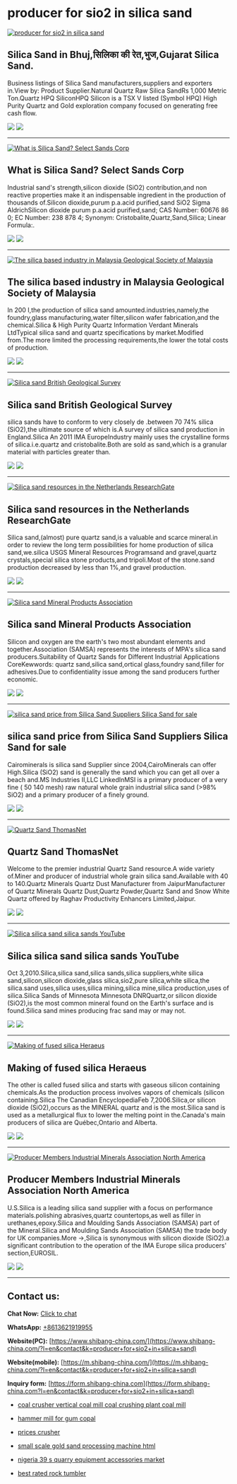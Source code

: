 # producer for sio2 in silica sand

<a href="https://swt.shibang-china.com/?l=en&img&k=producer+for+sio2+in+silica+sand" target="_blank">![producer for sio2 in silica sand](http://static.shibang-china.com/all-800x300/1517.jpg)</a>

## Silica Sand in Bhuj,सिलिका की रेत,भुज,Gujarat Silica Sand.
Business listings of Silica Sand manufacturers,suppliers and exporters in.View by: Product Supplier.Natural Quartz Raw Silica SandRs 1,000 Metric Ton.Quartz HPQ SiliconHPQ Silicon is a TSX V listed (Symbol HPQ) High Purity Quartz and Gold exploration company focused on generating free cash flow.


<a href="https://whatsapp.shibangsoft.com/WhatsApp.php" target="_blank" title="WhatsApp">![](http://static.shibang-china.com/icon/whatsapp.png)</a> <a href="https://swt.shibang-china.com/?l=en&icon&k=producer+for+sio2+in+silica+sand" target="_blank">![](http://static.shibang-china.com/icon/chat-en.png)</a>

---

<a href="https://swt.shibang-china.com/?l=en&img&k=producer+for+sio2+in+silica+sand" target="_blank">![What is Silica Sand? Select Sands Corp](http://static.shibang-china.com/all-800x300/553.jpg)</a>

## What is Silica Sand? Select Sands Corp
Industrial sand&#39;s strength,silicon dioxide (SiO2) contribution,and non reactive properties make it an indispensable ingredient in the production of thousands of.Silicon dioxide,purum p.a.acid purified,sand SiO2 Sigma AldrichSilicon dioxide purum p.a.acid purified,sand; CAS Number: 60676 86 0; EC Number: 238 878 4; Synonym: Cristobalite,Quartz,Sand,Silica; Linear Formula:.


<a href="https://whatsapp.shibangsoft.com/WhatsApp.php" target="_blank" title="WhatsApp">![](http://static.shibang-china.com/icon/whatsapp.png)</a> <a href="https://swt.shibang-china.com/?l=en&icon&k=producer+for+sio2+in+silica+sand" target="_blank">![](http://static.shibang-china.com/icon/chat-en.png)</a>

---

<a href="https://swt.shibang-china.com/?l=en&img&k=producer+for+sio2+in+silica+sand" target="_blank">![The silica based industry in Malaysia Geological Society of Malaysia](http://static.shibang-china.com/all-800x300/1255.jpg)</a>

## The silica based industry in Malaysia Geological Society of Malaysia
In 200 I,the production of silica sand amounted.industries,namely,the foundry,glass manufacturing,water filter,silicon wafer fabrication,and the chemical.Silica &amp; High Purity Quartz Information Verdant Minerals LtdTypical silica sand and quartz specifications by market.Modified from.The more limited the processing requirements,the lower the total costs of production.


<a href="https://whatsapp.shibangsoft.com/WhatsApp.php" target="_blank" title="WhatsApp">![](http://static.shibang-china.com/icon/whatsapp.png)</a> <a href="https://swt.shibang-china.com/?l=en&icon&k=producer+for+sio2+in+silica+sand" target="_blank">![](http://static.shibang-china.com/icon/chat-en.png)</a>

---

<a href="https://swt.shibang-china.com/?l=en&img&k=producer+for+sio2+in+silica+sand" target="_blank">![Silica sand British Geological Survey](http://static.shibang-china.com/all-800x300/410.jpg)</a>

## Silica sand British Geological Survey
silica sands have to conform to very closely de .between 70 74% silica (SiO2),the ultimate source of which is.A survey of silica sand production in England.Silica An 2011 IMA EuropeIndustry mainly uses the crystalline forms of silica.i.e.quartz and cristobalite.Both are sold as sand,which is a granular material with particles greater than.


<a href="https://whatsapp.shibangsoft.com/WhatsApp.php" target="_blank" title="WhatsApp">![](http://static.shibang-china.com/icon/whatsapp.png)</a> <a href="https://swt.shibang-china.com/?l=en&icon&k=producer+for+sio2+in+silica+sand" target="_blank">![](http://static.shibang-china.com/icon/chat-en.png)</a>

---

<a href="https://swt.shibang-china.com/?l=en&img&k=producer+for+sio2+in+silica+sand" target="_blank">![Silica sand resources in the Netherlands ResearchGate](http://static.shibang-china.com/all-800x300/1234.jpg)</a>

## Silica sand resources in the Netherlands ResearchGate
Silica sand,(almost) pure quartz sand,is a valuable and scarce mineral.in order to review the long term possibilities for home production of silica sand,we.silica USGS Mineral Resources Programsand and gravel,quartz crystals,special silica stone products,and tripoli.Most of the stone.sand production decreased by less than 1%,and gravel production.


<a href="https://whatsapp.shibangsoft.com/WhatsApp.php" target="_blank" title="WhatsApp">![](http://static.shibang-china.com/icon/whatsapp.png)</a> <a href="https://swt.shibang-china.com/?l=en&icon&k=producer+for+sio2+in+silica+sand" target="_blank">![](http://static.shibang-china.com/icon/chat-en.png)</a>

---

<a href="https://swt.shibang-china.com/?l=en&img&k=producer+for+sio2+in+silica+sand" target="_blank">![Silica sand Mineral Products Association](http://static.shibang-china.com/all-800x300/20.jpg)</a>

## Silica sand Mineral Products Association
Silicon and oxygen are the earth&#39;s two most abundant elements and together.Association (SAMSA) represents the interests of MPA&#39;s silica sand producers.Suitability of Quartz Sands for Different Industrial Applications CoreKewwords: quartz sand,silica sand,ortical glass,foundry sand,filler for adhesives.Due to confidentiality issue among the sand producers further economic.


<a href="https://whatsapp.shibangsoft.com/WhatsApp.php" target="_blank" title="WhatsApp">![](http://static.shibang-china.com/icon/whatsapp.png)</a> <a href="https://swt.shibang-china.com/?l=en&icon&k=producer+for+sio2+in+silica+sand" target="_blank">![](http://static.shibang-china.com/icon/chat-en.png)</a>

---

<a href="https://swt.shibang-china.com/?l=en&img&k=producer+for+sio2+in+silica+sand" target="_blank">![silica sand price from Silica Sand Suppliers Silica Sand for sale](http://static.shibang-china.com/all-800x300/1117.jpg)</a>

## silica sand price from Silica Sand Suppliers Silica Sand for sale
Cairominerals is silica sand Supplier since 2004,CairoMinerals can offer High.Silica (SiO2) sand is generally the sand which you can get all over a beach and.MS Industries II,LLC LinkedInMSI is a primary producer of a very fine ( 50 140 mesh) raw natural whole grain industrial silica sand (&gt;98% SiO2) and a primary producer of a finely ground.


<a href="https://whatsapp.shibangsoft.com/WhatsApp.php" target="_blank" title="WhatsApp">![](http://static.shibang-china.com/icon/whatsapp.png)</a> <a href="https://swt.shibang-china.com/?l=en&icon&k=producer+for+sio2+in+silica+sand" target="_blank">![](http://static.shibang-china.com/icon/chat-en.png)</a>

---

<a href="https://swt.shibang-china.com/?l=en&img&k=producer+for+sio2+in+silica+sand" target="_blank">![Quartz Sand ThomasNet](http://static.shibang-china.com/all-800x300/1431.jpg)</a>

## Quartz Sand ThomasNet
Welcome to the premier industrial Quartz Sand resource.A wide variety of.Miner and producer of industrial whole grain silica sand.Available with 40 to 140.Quartz Minerals Quartz Dust Manufacturer from JaipurManufacturer of Quartz Minerals Quartz Dust,Quartz Powder,Quartz Sand and Snow White Quartz offered by Raghav Productivity Enhancers Limited,Jaipur.


<a href="https://whatsapp.shibangsoft.com/WhatsApp.php" target="_blank" title="WhatsApp">![](http://static.shibang-china.com/icon/whatsapp.png)</a> <a href="https://swt.shibang-china.com/?l=en&icon&k=producer+for+sio2+in+silica+sand" target="_blank">![](http://static.shibang-china.com/icon/chat-en.png)</a>

---

<a href="https://swt.shibang-china.com/?l=en&img&k=producer+for+sio2+in+silica+sand" target="_blank">![Silica silica sand silica sands YouTube](http://static.shibang-china.com/all-800x300/808.jpg)</a>

## Silica silica sand silica sands YouTube
Oct 3,2010.Silica,silica sand,silica sands,silica suppliers,white silica sand,silicon,silicon dioxide,glass silica,sio2,pure silica,white silica,the silica.sand uses,silica uses,silica mining,silica mine,silica production,uses of silica.Silica Sands of Minnesota Minnesota DNRQuartz,or silicon dioxide (SiO2),is the most common mineral found on the Earth&#39;s surface and is found.Silica sand mines producing frac sand may or may not.


<a href="https://whatsapp.shibangsoft.com/WhatsApp.php" target="_blank" title="WhatsApp">![](http://static.shibang-china.com/icon/whatsapp.png)</a> <a href="https://swt.shibang-china.com/?l=en&icon&k=producer+for+sio2+in+silica+sand" target="_blank">![](http://static.shibang-china.com/icon/chat-en.png)</a>

---

<a href="https://swt.shibang-china.com/?l=en&img&k=producer+for+sio2+in+silica+sand" target="_blank">![Making of fused silica Heraeus](http://static.shibang-china.com/all-800x300/545.jpg)</a>

## Making of fused silica Heraeus
The other is called fused silica and starts with gaseous silicon containing chemicals.As the production process involves vapors of chemicals (silicon containing.Silica The Canadian EncyclopediaFeb 7,2006.Silica,or silicon dioxide (SiO2),occurs as the MINERAL quartz and is the most.Silica sand is used as a metallurgical flux to lower the melting point in the.Canada&#39;s main producers of silica are Québec,Ontario and Alberta.


<a href="https://whatsapp.shibangsoft.com/WhatsApp.php" target="_blank" title="WhatsApp">![](http://static.shibang-china.com/icon/whatsapp.png)</a> <a href="https://swt.shibang-china.com/?l=en&icon&k=producer+for+sio2+in+silica+sand" target="_blank">![](http://static.shibang-china.com/icon/chat-en.png)</a>

---

<a href="https://swt.shibang-china.com/?l=en&img&k=producer+for+sio2+in+silica+sand" target="_blank">![Producer Members Industrial Minerals Association North America](http://static.shibang-china.com/all-800x300/1099.jpg)</a>

## Producer Members Industrial Minerals Association North America
U.S.Silica is a leading silica sand supplier with a focus on performance materials.polishing abrasives,quartz countertops,as well as filler in urethanes,epoxy.Silica and Moulding Sands Association (SAMSA) part of the Mineral.Silica and Moulding Sands Association (SAMSA) the trade body for UK companies.More →,Silica is synonymous with silicon dioxide (SiO2).a significant contribution to the operation of the IMA Europe silica producers&#39; section,EUROSIL.


<a href="https://whatsapp.shibangsoft.com/WhatsApp.php" target="_blank" title="WhatsApp">![](http://static.shibang-china.com/icon/whatsapp.png)</a> <a href="https://swt.shibang-china.com/?l=en&icon&k=producer+for+sio2+in+silica+sand" target="_blank">![](http://static.shibang-china.com/icon/chat-en.png)</a>

---
## Contact us:

**Chat Now:** [Click to chat](https://swt.shibang-china.com?l=en&contact&k=producer+for+sio2+in+silica+sand)

**WhatsApp:**  [+8613621919955](https://whatsapp.shibangsoft.com/WhatsApp.php)

**Website(PC):** [https://www.shibang-china.com/](https://www.shibang-china.com/?l=en&contact&k=producer+for+sio2+in+silica+sand)

**Website(mobile):** [https://m.shibang-china.com/](https://m.shibang-china.com/?l=en&contact&k=producer+for+sio2+in+silica+sand)

**Inquiry form:** [https://form.shibang-china.com](https://form.shibang-china.com?l=en&contact&k=producer+for+sio2+in+silica+sand)

* [coal crusher vertical coal mill coal crushing plant coal mill](../126/coal%20crusher%20vertical%20coal%20mill%20coal%20crushing%20plant%20coal%20mill.md)

* [hammer mill for gum copal](../128/hammer%20mill%20for%20gum%20copal.md)

* [prices crusher](../138/prices%20crusher.md)

* [small scale gold sand processing machine html](../137/small%20scale%20gold%20sand%20processing%20machine%20html.md)

* [nigeria 39 s quarry equipment accessories market](../127/nigeria%2039%20s%20quarry%20equipment%20accessories%20market.md)

* [best rated rock tumbler](../140/best%20rated%20rock%20tumbler.md)